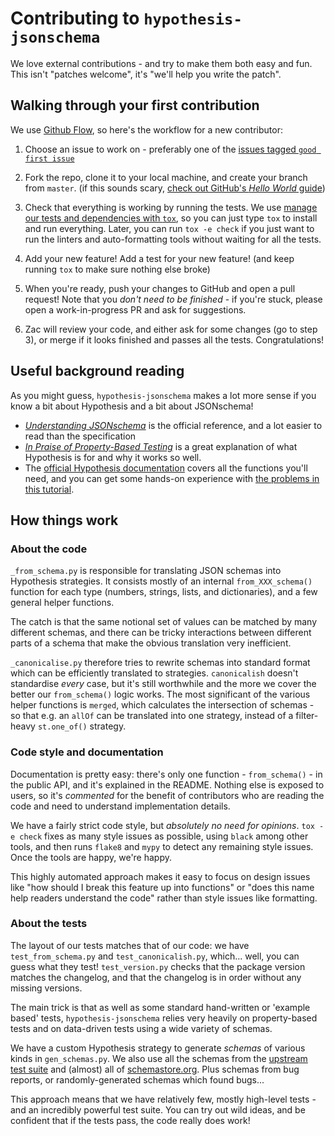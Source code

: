 # Contributing to `hypothesis-jsonschema`

We love external contributions - and try to make them both easy and fun.
This isn't "patches welcome", it's "we'll help you write the patch".


## Walking through your first contribution

We use [Github Flow](https://guides.github.com/introduction/flow/index.html),
so here's the workflow for a new contributor:

1. Choose an issue to work on - preferably one of the
   [issues tagged `good first issue`](https://github.com/Zac-HD/hypothesis-jsonschema/issues?q=is%3Aissue+is%3Aopen+label%3A%22good+first+issue%22)

2. Fork the repo, clone it to your local machine, and create your branch from `master`.
   (if this sounds scary, [check out GitHub's *Hello World* guide](https://guides.github.com/activities/hello-world/))

3. Check that everything is working by running the tests.  We use
   [manage our tests and dependencies with `tox`](https://tox.readthedocs.io/en/latest/index.html),
   so you can just type `tox` to install and run everything.  Later, you can run
   `tox -e check` if you just want to run the linters and auto-formatting tools
   without waiting for all the tests.

4. Add your new feature!  Add a test for your new feature!
   (and keep running `tox` to make sure nothing else broke)

5. When you're ready, push your changes to GitHub and open a pull request!
   Note that you *don't need to be finished* - if you're stuck, please open a
   work-in-progress PR and ask for suggestions.

6. Zac will review your code, and either ask for some changes (go to step 3),
   or merge if it looks finished and passes all the tests.  Congratulations!


## Useful background reading

As you might guess, `hypothesis-jsonschema` makes a lot more sense if you know a
bit about Hypothesis and a bit about JSONschema!

- [*Understanding JSONschema*](https://json-schema.org/understanding-json-schema/)
  is the official reference, and a lot easier to read than the specification
- [*In Praise of Property-Based Testing*](https://increment.com/testing/in-praise-of-property-based-testing/)
  is a great explanation of what Hypothesis is for and why it works so well.
- The [official Hypothesis documentation](https://hypothesis.readthedocs.io/en/latest/)
  covers all the functions you'll need, and you can get some hands-on experience with
  [the problems in this tutorial](https://github.com/Zac-HD/escape-from-automanual-testing/).


## How things work

### About the code

`_from_schema.py` is responsible for translating JSON schemas into Hypothesis
strategies.  It consists mostly of an internal `from_XXX_schema()` function
for each type (numbers, strings, lists, and dictionaries), and a few general
helper functions.

The catch is that the same notional set of values can be matched by many
different schemas, and there can be tricky interactions between different
parts of a schema that make the obvious translation very inefficient.

`_canonicalise.py` therefore tries to rewrite schemas into standard format which
can be efficiently translated to strategies.  `canonicalish` doesn't standardise
*every* case, but it's still worthwhile and the more we cover the better our
`from_schema()` logic works.  The most significant of the various helper functions
is `merged`, which calculates the intersection of schemas - so that e.g. an `allOf`
can be translated into one strategy, instead of a filter-heavy `st.one_of()`
strategy.


### Code style and documentation

Documentation is pretty easy: there's only one function - `from_schema()` -
in the public API, and it's explained in the README.  Nothing else is exposed
to users, so it's *commented* for the benefit of contributors who are reading
the code and need to understand implementation details.

We have a fairly strict code style, but *absolutely no need for opinions*.
`tox -e check` fixes as many style issues as possible, using `black` among
other tools, and then runs `flake8` and `mypy` to detect any remaining style
issues.  Once the tools are happy, we're happy.

This highly automated approach makes it easy to focus on design issues like
"how should I break this feature up into functions" or "does this name help
readers understand the code" rather than style issues like formatting.


### About the tests

The layout of our tests matches that of our code: we have `test_from_schema.py`
and `test_canonicalish.py`, which... well, you can guess what they test!
`test_version.py` checks that the package version matches the changelog, and
that the changelog is in order without any missing versions.

The main trick is that as well as some standard hand-written or 'example based'
tests, `hypothesis-jsonschema` relies very heavily on property-based tests and
on data-driven tests using a wide variety of schemas.

We have a custom Hypothesis strategy to generate *schemas* of various kinds
in `gen_schemas.py`. We also use all the schemas from the
[upstream test suite](https://github.com/json-schema-org/JSON-Schema-Test-Suite)
and (almost) all of [schemastore.org](http://schemastore.org/json/).
Plus schemas from bug reports, or randomly-generated schemas which found bugs...

This approach means that we have relatively few, mostly high-level tests -
and an incredibly powerful test suite.  You can try out wild ideas, and be
confident that if the tests pass, the code really does work!
